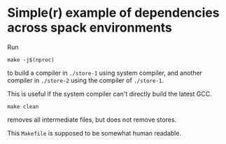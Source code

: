 # Simple(r) example of dependencies across spack environments

Run

```
make -j$(nproc)
```

to build a compiler in `./store-1` using system compiler, and another compiler
in `./store-2` using the compiler of `./store-1`.

This is useful if the system compiler can't directly build the latest GCC.

```
make clean
```

removes all intermediate files, but does not remove stores.

This `Makefile` is supposed to be somewhat human readable.
